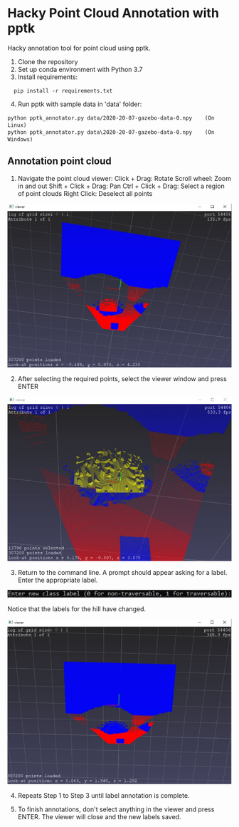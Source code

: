 # Hacky Point Cloud Annotation with pptk
Hacky annotation tool for point cloud using pptk.

1) Clone the repository
2) Set up conda environment with Python 3.7
3) Install requirements:
```
  pip install -r requirements.txt
```  
4) Run pptk with sample data in 'data' folder:
```
python pptk_annotator.py data/2020-20-07-gazebo-data-0.npy    (On Linux)
python pptk_annotator.py data\2020-20-07-gazebo-data-0.npy    (On Windows)
```

## Annotation point cloud

1) Navigate the point cloud viewer:
  Click + Drag: Rotate
  Scroll wheel: Zoom in and out
  Shift + Click + Drag: Pan
  Ctrl + Click + Drag: Select a region of point clouds
  Right Click: Deselect all points
  
![Viewer](/imgs/instruction01.JPG)

2) After selecting the required points, select the viewer window and press ENTER

![Selecting points](/imgs/instruction02.JPG)

3) Return to the command line. A prompt should appear asking for a label. Enter the appropriate label.

![cmd line prompt](/imgs/instruction03.JPG)

  Notice that the labels for the hill have changed.

![changed points](/imgs/instruction04.JPG)

4) Repeats Step 1 to Step 3 until label annotation is complete.

5) To finish annotations, don't select anything in the viewer and press ENTER. The viewer will close and the new labels saved. 

  
